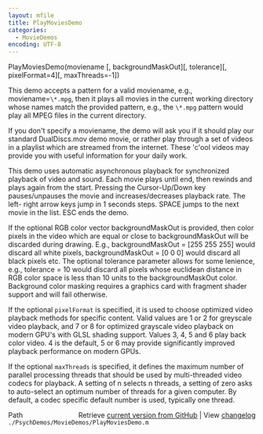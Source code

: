```yaml
---
layout: mfile
title: PlayMoviesDemo
categories:
  - MovieDemos
encoding: UTF-8
---
```


PlayMoviesDemo\(moviename \[, backgroundMaskOut\]\[, tolerance\]\[, pixelFormat=4\]\[, maxThreads=-1\]\)

This demo accepts a pattern for a valid moviename, e.g.,
moviename=`\*.mpg`, then it plays all movies in the current working
directory whose names match the provided pattern, e.g., the `\*.mpg`
pattern would play all MPEG files in the current directory.

If you don't specify a moviename, the demo will ask you if it should play
our standard DualDiscs.mov demo movie, or rather play through a set of
videos in a playlist which are streamed from the internet. These 'c'ool
videos may provide you with useful information for your daily work.

This demo uses automatic asynchronous playback for synchronized playback
of video and sound. Each movie plays until end, then rewinds and plays
again from the start. Pressing the Cursor-Up/Down key pauses/unpauses the
movie and increases/decreases playback rate.
The left- right arrow keys jump in 1 seconds steps. SPACE jumps to the
next movie in the list. ESC ends the demo.

If the optional RGB color vector backgroundMaskOut is provided, then
color pixels in the video which are equal or close to backgroundMaskOut will be
discarded during drawing. E.g., backgroundMaskOut = \[255 255 255\] would
discard all white pixels, backgroundMaskOut = \[0 0 0\] would discard all
black pixels etc. The optional tolerance parameter allows for some
lenience, e.g., tolerance = 10 would discard all pixels whose euclidean
distance in RGB color space is less than 10 units to the backgroundMaskOut
color. Background color masking requires a graphics card with fragment
shader support and will fail otherwise.

If the optional `pixelFormat` is specified, it is used to choose
optimized video playback methods for specific content. Valid values are 1
or 2 for greyscale video playback, and 7 or 8 for optimized grayscale
video playback on modern GPU's with GLSL shading support. Values 3, 4, 5
and 6 play back color video. 4 is the default, 5 or 6 may provide
significantly improved playback performance on modern GPUs.

If the optional `maxThreads` is specified, it defines the maximum number
of parallel processing threads that should be used by multi-threaded
video codecs for playback. A setting of n selects n threads, a setting of
zero asks to auto-select an optimum number of threads for a given
computer. By default, a codec specific default number is used, typically
one thread.



<div class="code_header" style="text-align:right;">
  <span style="float:left;">Path&nbsp;&nbsp;</span> <span class="counter">Retrieve <a href=
  "https://raw.github.com/Psychtoolbox-3/Psychtoolbox-3/beta/./PsychDemos/MovieDemos/PlayMoviesDemo.m">current version from GitHub</a> | View <a href=
  "https://github.com/Psychtoolbox-3/Psychtoolbox-3/commits/beta/./PsychDemos/MovieDemos/PlayMoviesDemo.m">changelog</a></span>
</div>
<div class="code">
  <code>./PsychDemos/MovieDemos/PlayMoviesDemo.m</code>
</div>
